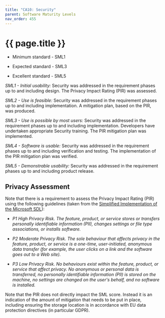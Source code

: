 ```yaml
---
title: "CA10: Security"
parent: Software Maturity Levels
nav_order: 455
---
```


# {{ page.title }}

- Minimum standard - SML1

- Expected standard - SML3

- Excellent standard - SML5

*SML1 - Initial usability:* Security was addressed in the requirement
phases up to and including design.
The Privacy Impact Rating (PIR) was assessed.

*SML2 - Use is feasible:* Security was addressed in the requirement
phases up to and including implementation.
A mitigation plan, based on the PIR, was produced.

*SML3 - Use is possible by most users:* Security was addressed in the
requirement phases up to and including implementation.
Developers have undertaken appropriate Security training.
The PIR mitigation plan was implemented.

*SML4 - Software is usable:* Security was addressed in the requirement
phases up to and including verification and testing.
The implementation of the PIR mitigation plan was verified.

*SML5 - Demonstrable usability:* Security was addressed in the
requirement phases up to and including product release.

## Privacy Assessment

Note that there is a requirement to assess the Privacy Impact Rating (PIR) using the following guidelines
(taken from the [Simplified Implementation of the Microsoft SDL](<https://www.microsoft.com/en-us/securityengineering/sdl/howto>)):

- *P1 High Privacy Risk. The feature, product, or service stores or
    transfers personally identifiable information (PII), changes
    settings or file type associations, or installs software.*

- *P2 Moderate Privacy Risk. The sole behaviour that affects privacy
    in the feature, product, or service is a one-time, user-initiated,
    anonymous data transfer (for example, the user clicks on a link
    and the software goes out to a Web site).*

- *P3 Low Privacy Risk. No behaviours exist within the feature,
    product, or service that affect privacy. No anonymous or personal
    data is transferred, no personally identifiable information (PII) is stored on the machine,
    no settings are changed on the user's behalf, and no software is installed.*

Note that the PIR does not directly impact the SML score.
Instead it is an indication of the amount of mitigation that needs to be put in place,
including ensuring the storage location is in accordance with EU
data protection directives (in particular GDPR).
